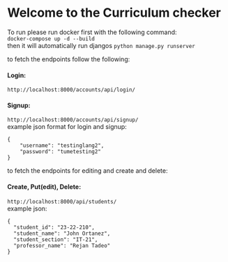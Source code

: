 # Welcome to the Curriculum checker 

To run please run docker first with the following command:  
```docker-compose up -d --build```  
then it will automatically run djangos `python manage.py runserver`  

to fetch the endpoints follow the following:  
#### Login:  
```http://localhost:8000/accounts/api/login/```
#### Signup:  
```http://localhost:8000/accounts/api/signup/```  
example json format for login and signup:  
```
{
    "username": "testinglang2",
    "password": "tumetesting2"
}
```

to fetch the endpoints for editing and create and delete:  
#### Create, Put(edit), Delete:  
```http://localhost:8000/api/students/```  
example json:  
```
{
  "student_id": "23-22-210",
  "student_name": "John Ortanez",
  "student_section": "IT-21",
  "professor_name": "Rejan Tadeo"
}
```
